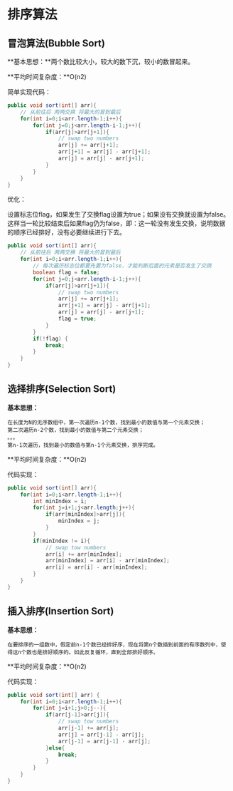 # 排序算法



## 冒泡算法(Bubble Sort)

 **基本思想：**两个数比较大小，较大的数下沉，较小的数冒起来。

 **平均时间复杂度：**O(n2) 

简单实现代码：

```java
public void sort(int[] arr){
    // 从前往后 两两交换 将最大的冒到最后
    for(int i=0;i<arr.length-1;i++){
        for(int j=0;j<arr.length-i-1;j++){
            if(arr[j]>arr[j+1]){
                // swap two numbers
                arr[j] += arr[j+1];
                arr[j+1] = arr[j] - arr[j+1];
                arr[j] = arr[j] - arr[j+1];
            }
        }
    }
}
```

优化：

设置标志位flag，如果发生了交换flag设置为true；如果没有交换就设置为false。
这样当一轮比较结束后如果flag仍为false，即：这一轮没有发生交换，说明数据的顺序已经排好，没有必要继续进行下去。 

```java
public void sort(int[] arr){
    // 从前往后 两两交换 将最大的冒到最后
    for(int i=0;i<arr.length-1;i++){
        // 每次遍历标志位都要先置为false，才能判断后面的元素是否发生了交换
        boolean flag = false;
        for(int j=0;j<arr.length-i-1;j++){
            if(arr[j]>arr[j+1]){
                // swap two numbers
                arr[j] += arr[j+1];
                arr[j+1] = arr[j] - arr[j+1];
                arr[j] = arr[j] - arr[j+1];
                flag = true;
            }
        }
        if(!flag) {
            break;
        }
    }
}

```



## 选择排序(Selection Sort)

**基本思想：**

```text
在长度为N的无序数组中，第一次遍历n-1个数，找到最小的数值与第一个元素交换；
第二次遍历n-2个数，找到最小的数值与第二个元素交换；
。。。
第n-1次遍历，找到最小的数值与第n-1个元素交换，排序完成。
```

**平均时间复杂度：**O(n2) 

 代码实现：

```java
public void sort(int[] arr){
    for(int i=0;i<arr.length-1;i++){
        int minIndex = i;
        for(int j=i+1;j<arr.length;j++){
            if(arr[minIndex]>arr[j]){
                minIndex = j;
            }
        }
        if(minIndex != i){
            // swap tow numbers
            arr[i] += arr[minIndex];
            arr[minIndex] = arr[i] - arr[minIndex];
            arr[i] = arr[i] - arr[minIndex];
        }
    }
}
```

## 插入排序(Insertion Sort)

**基本思想：**

```text
在要排序的一组数中，假定前n-1个数已经排好序，现在将第n个数插到前面的有序数列中，使得这n个数也是排好顺序的。如此反复循环，直到全部排好顺序。
```

**平均时间复杂度：**O(n2) 

代码实现：

```java
public void sort(int[] arr) {
    for(int i=0;i<arr.length-1;i++){
        for(int j=i+1;j>0;j--){
            if(arr[j-1]>arr[j]){
                // swap tow numbers
                arr[j-1] += arr[j];
                arr[j] = arr[j-1] - arr[j];
                arr[j-1] = arr[j-1] - arr[j];
            }else{
                break;
            }
        }
    }
}
```


